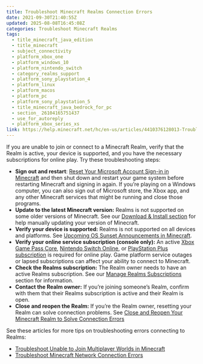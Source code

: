 ```yaml
---
title: Troubleshoot Minecraft Realms Connection Errors
date: 2021-09-30T21:40:55Z
updated: 2025-08-08T16:45:08Z
categories: Troubleshoot Minecraft Realms
tags:
  - title_minecraft_java_edition
  - title_minecraft
  - subject_connectivity
  - platform_xbox_one
  - platform_windows_10
  - platform_nintendo_switch
  - category_realms_support
  - platform_sony_playstation_4
  - platform_linux
  - platform_macos
  - platform_pc
  - platform_sony_playstation_5
  - title_minecraft_java_bedrock_for_pc
  - section_ 26104165751437
  - use_for_autoreply
  - platform_xbox_series_xs
link: https://help.minecraft.net/hc/en-us/articles/4410376128013-Troubleshoot-Minecraft-Realms-Connection-Errors
---
```


If you are unable to join or connect to a Minecraft Realm, verify that the Realm is active, your device is supported, and you have the necessary subscriptions for online play. Try these troubleshooting steps:

- **Sign out and restart**: [Reset Your Microsoft Account Sign-in in Minecraft](../Account-Sign-in/Reset-Your-Microsoft-Account-Sign-in-in-Minecraft.md) and then shut down and restart your game system before restarting Minecraft and signing in again. If you’re playing on a Windows computer, you can also sign out of Microsoft store, the Xbox app, and any other Minecraft services that might be running and close those programs.
- **Update to the latest Minecraft version:** Realms is not supported on some older versions of Minecraft. See our [Download & Install section](https://help.minecraft.net/hc/en-us/sections/27166490706957) for help manually updating your version of Minecraft.
- **Verify your device is supported:** Realms is not supported on all devices and platforms. See [Upcoming OS Sunset Announcements in Minecraft](../Performance-Troubleshooting/Operating-System-Sunset-Announcements-for-Minecraft.md).
- **Verify your online service subscription (console only):** An active [Xbox Game Pass Core](https://www.xbox.com/en-US/xbox-game-pass), [Nintendo Switch Online](https://ec.nintendo.com/US/en/membership/), or [PlayStation Plus subscription](https://www.playstation.com/en-us/ps-plus/) is required for online play. Game platform service outages or lapsed subscriptions can affect your ability to connect to Minecraft.
- **Check the Realms subscription:** The Realm owner needs to have an active Realms subscription. See our [Manage Realms Subscriptions](https://help.minecraft.net/hc/en-us/sections/26104341937421) section for information.
- **Contact the Realm owner:** If you’re joining someone’s Realm, confirm with them that their Realms subscription is active and their Realm is open.
- **Close and reopen the Realm:** If you’re the Realm owner, resetting your Realm can solve connection problems. See [Close and Reopen Your Minecraft Realm to Solve Connection Errors](./Close-and-Reopen-Your-Minecraft-Realm-to-Solve-Connection-Errors.md)

See these articles for more tips on troubleshooting errors connecting to Realms:

- [Troubleshoot Unable to Join Multiplayer Worlds in Minecraft](../Multiplayer-Support/Troubleshoot-Unable-to-Join-Multiplayer-Games-in-Minecraft.md)
- [Troubleshoot Minecraft Network Connection Errors](../Performance-Troubleshooting/Troubleshoot-Minecraft-Network-Connection-Errors.md)
